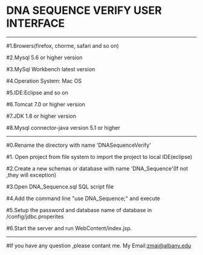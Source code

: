 # DNA SEQUENCE VERIFY USER INTERFACE
--------------------------------------------------------------------------------------
#1.Browers(firefox, chorme, safari and so on)

#2.Mysql 5.6 or higher version

#3.MySql Workbench latest version

#4.Operation System: Mac OS

#5.IDE:Eclipse and so on

#6.Tomcat 7.0 or higher version

#7.JDK 1.8 or higher version

#8.Mysql connector-java version 5.1 or higher

--------------------------------------------------------------------------------------
#0.Rename the directory with name 'DNASequenceVerify' 

#1. Open project from file system to import the project to local IDE(eclipse)

#2.Create a new schemas or database with name 'DNA_Sequence'(If not ,they will exception)

#3.Open DNA_Sequence.sql SQL script file

#4.Add the command line "use DNA_Sequence;" and execute

#5.Setup the password and database name of database in /config/jdbc.properites 

#6.Start the server and run WebContent/index.jsp. 

--------------------------------------------------------------------------------------

#If you have any question ,please contant me. My Email:zmai@albany.edu
